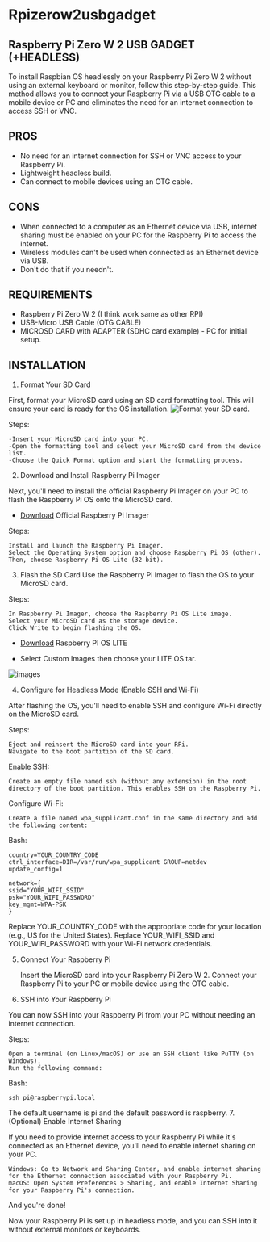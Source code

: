 # Rpizerow2usbgadget
## Raspberry Pi Zero W 2 USB GADGET (+HEADLESS)

To install Raspbian OS headlessly on your Raspberry Pi Zero W 2 without using an external keyboard or monitor, follow this step-by-step guide. This method allows you to connect your Raspberry Pi via a USB OTG cable to a mobile device or PC and eliminates the need for an internet connection to access SSH or VNC.

## PROS
- No need for an internet connection for SSH or VNC access to your Raspberry Pi.
 - Lightweight headless build.
  - Can connect to mobile devices using an OTG cable.
## CONS
- When connected to a computer as an Ethernet device via USB, internet sharing must be enabled on your PC for the Raspberry Pi to access the internet.
 - Wireless modules can't be used when connected as an Ethernet device via USB.
  - Don't do that if you needn't.
## REQUIREMENTS
 - Raspberry Pi Zero W 2 (I think work same as other RPI)  
  - USB-Micro USB Cable (OTG CABLE)  
   - MICROSD CARD with ADAPTER (SDHC card example)
    - PC for initial setup.
## INSTALLATION
1. Format Your SD Card

First, format your MicroSD card using an SD card formatting tool. This will ensure your card is ready for the OS installation.
![Format your SD card.](https://imgur.com/GPGGNql.png) 

Steps:

    -Insert your MicroSD card into your PC.
    -Open the formatting tool and select your MicroSD card from the device list.
    -Choose the Quick Format option and start the formatting process.
    
2. Download and Install Raspberry Pi Imager

Next, you'll need to install the official Raspberry Pi Imager on your PC to flash the Raspberry Pi OS onto the MicroSD card.
    
 - [Download](https://www.raspberrypi.com/software/) Official Raspberry Pi Imager

Steps:

    Install and launch the Raspberry Pi Imager.
    Select the Operating System option and choose Raspberry Pi OS (other).
    Then, choose Raspberry Pi OS Lite (32-bit).
3. Flash the SD Card
Use the Raspberry Pi Imager to flash the OS to your MicroSD card.

Steps:

    In Raspberry Pi Imager, choose the Raspberry Pi OS Lite image.
    Select your MicroSD card as the storage device.
    Click Write to begin flashing the OS.
  - [Download](https://www.raspberrypi.com/software/operating-systems/) Raspberry PI OS LITE

  - Select Custom Images then choose your LITE OS tar.

![images](https://i.imgur.com/mdoBRk0.png)

4. Configure for Headless Mode (Enable SSH and Wi-Fi)

After flashing the OS, you’ll need to enable SSH and configure Wi-Fi directly on the MicroSD card.

Steps:

    Eject and reinsert the MicroSD card into your RPi.
    Navigate to the boot partition of the SD card.

Enable SSH:

    Create an empty file named ssh (without any extension) in the root directory of the boot partition. This enables SSH on the Raspberry Pi.

Configure Wi-Fi:

    Create a file named wpa_supplicant.conf in the same directory and add the following content:

Bash:

    country=YOUR_COUNTRY_CODE
    ctrl_interface=DIR=/var/run/wpa_supplicant GROUP=netdev
    update_config=1
    
    network={
    ssid="YOUR_WIFI_SSID"
    psk="YOUR_WIFI_PASSWORD"
    key_mgmt=WPA-PSK
    }

Replace YOUR_COUNTRY_CODE with the appropriate code for your location (e.g., US for the United States).
Replace YOUR_WIFI_SSID and YOUR_WIFI_PASSWORD with your Wi-Fi network credentials.

5. Connect Your Raspberry Pi

    Insert the MicroSD card into your Raspberry Pi Zero W 2.
    Connect your Raspberry Pi to your PC or mobile device using the OTG cable.

6. SSH into Your Raspberry Pi

You can now SSH into your Raspberry Pi from your PC without needing an internet connection.

Steps:

    Open a terminal (on Linux/macOS) or use an SSH client like PuTTY (on Windows).
    Run the following command:

Bash:

    ssh pi@raspberrypi.local

The default username is pi and the default password is raspberry.
7. (Optional) Enable Internet Sharing

If you need to provide internet access to your Raspberry Pi while it's connected as an Ethernet device, you'll need to enable internet sharing on your PC.

    Windows: Go to Network and Sharing Center, and enable internet sharing for the Ethernet connection associated with your Raspberry Pi.
    macOS: Open System Preferences > Sharing, and enable Internet Sharing for your Raspberry Pi's connection.

And you're done!

Now your Raspberry Pi is set up in headless mode, and you can SSH into it without external monitors or keyboards.
